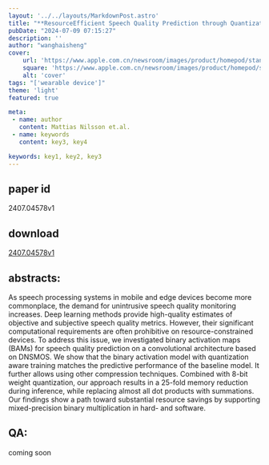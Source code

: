 ```yaml
---
layout: '../../layouts/MarkdownPost.astro'
title: "**ResourceEfficient Speech Quality Prediction through Quantization Aware Training and Binary Activation Maps**"
pubDate: "2024-07-09 07:15:27"
description: ''
author: "wanghaisheng"
cover:
    url: 'https://www.apple.com.cn/newsroom/images/product/homepod/standard/Apple-HomePod-hero-230118_big.jpg.large_2x.jpg'
    square: 'https://www.apple.com.cn/newsroom/images/product/homepod/standard/Apple-HomePod-hero-230118_big.jpg.large_2x.jpg'
    alt: 'cover'
tags: "['wearable device']" 
theme: 'light'
featured: true

meta:
 - name: author
   content: Mattias Nilsson et.al.
 - name: keywords
   content: key3, key4

keywords: key1, key2, key3
---
```


## paper id
2407.04578v1
## download
[2407.04578v1](http://arxiv.org/abs/2407.04578v1)
## abstracts:
As speech processing systems in mobile and edge devices become more commonplace, the demand for unintrusive speech quality monitoring increases. Deep learning methods provide high-quality estimates of objective and subjective speech quality metrics. However, their significant computational requirements are often prohibitive on resource-constrained devices. To address this issue, we investigated binary activation maps (BAMs) for speech quality prediction on a convolutional architecture based on DNSMOS. We show that the binary activation model with quantization aware training matches the predictive performance of the baseline model. It further allows using other compression techniques. Combined with 8-bit weight quantization, our approach results in a 25-fold memory reduction during inference, while replacing almost all dot products with summations. Our findings show a path toward substantial resource savings by supporting mixed-precision binary multiplication in hard- and software.
## QA:
coming soon

